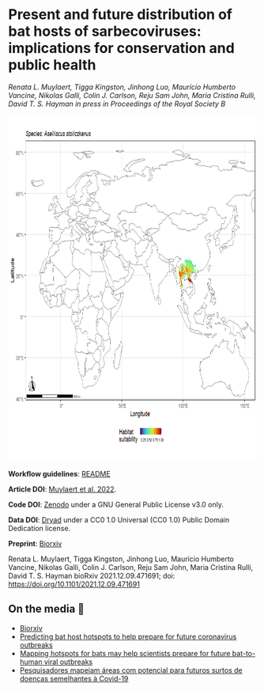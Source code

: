 # Present and future distribution of bat hosts of sarbecoviruses: implications for conservation and public health

*Renata L. Muylaert, Tigga Kingston, Jinhong Luo, Maurício Humberto Vancine, Nikolas Galli, Colin J. Carlson, Reju Sam John, Maria Cristina Rulli, David T. S. Hayman in press in Proceedings of the Royal Society B*

<img src="https://github.com/renatamuy/dynamic/blob/main/anim_intersected.gif" width="800" height="700" />

**Workflow guidelines**: [README](https://github.com/renatamuy/dynamic/blob/main/distribution_models/README.md)

**Article DOI**: [Muylaert et al. 2022](10.1098/rspb.2022.0397).

**Code DOI**: [Zenodo](https://doi.org/10.5281/zenodo.6499765) under a GNU General Public License v3.0 only.

**Data DOI**: [Dryad](https://doi.org/10.5061/dryad.m63xsj440) under a CC0 1.0 Universal (CC0 1.0) Public Domain Dedication license.

**Preprint**: [Biorxiv](https://www.biorxiv.org/content/10.1101/2021.12.09.471691v1)

Renata L. Muylaert, Tigga Kingston, Jinhong Luo, Maurício Humberto Vancine, Nikolas Galli, Colin J. Carlson, Reju Sam John, Maria Cristina Rulli, David T. S. Hayman
bioRxiv 2021.12.09.471691; doi: https://doi.org/10.1101/2021.12.09.471691

## On the media :newspaper:

- [Biorxiv](https://www.biorxiv.org/content/10.1101/2021.12.09.471691v1)
- [Predicting bat host hotspots to help prepare for future coronavirus outbreaks](https://phys.org/news/2022-05-host-hotspots-future-coronavirus-outbreaks.html)
- [Mapping hotspots for bats may help scientists prepare for future bat-to-human viral outbreaks](https://www.massey.ac.nz/about/news/mapping-hotspots-for-bats-may-help-scientists-prepare-for-future-bat-to-human-viral-outbreaks/)
- [Pesquisadores mapeiam áreas com potencial para futuros surtos de doenças semelhantes à Covid-19](https://jornal.unesp.br/2022/06/23/pesquisadores-mapeiam-areas-com-potencial-para-futuros-surtos-de-doencas-semelhantes-a-covid-19/)
